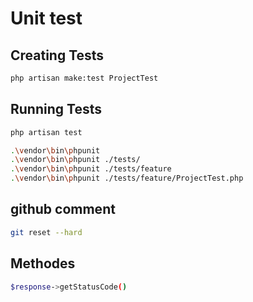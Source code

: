 # Unit test

## Creating Tests
```bash
php artisan make:test ProjectTest
```

## Running Tests
```bash
php artisan test
```
```bash
.\vendor\bin\phpunit
.\vendor\bin\phpunit ./tests/
.\vendor\bin\phpunit ./tests/feature
.\vendor\bin\phpunit ./tests/feature/ProjectTest.php
```
## github comment 

```bash
git reset --hard
```
## Methodes

```bash
$response->getStatusCode()
```
